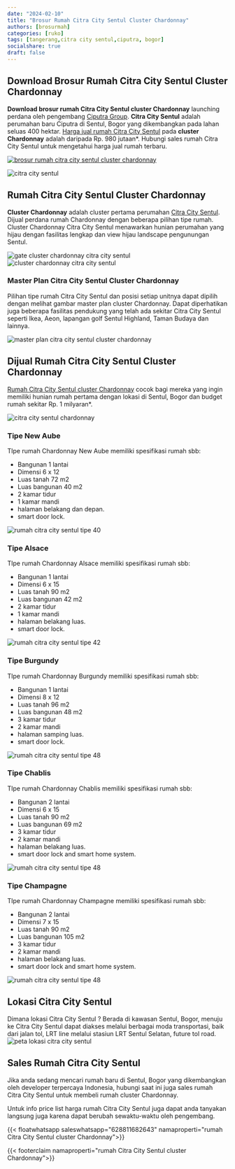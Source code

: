 ```yaml
---
date: "2024-02-10"
title: "Brosur Rumah Citra City Sentul Cluster Chardonnay"
authors: [brosurmah]
categories: [ruko]
tags: [tangerang,citra city sentul,ciputra, bogor]
socialshare: true
draft: false
---
```


## Download Brosur Rumah Citra City Sentul Cluster Chardonnay
**Download brosur rumah Citra City Sentul cluster Chardonnay** launching perdana oleh pengembang [Ciputra Group](https://www.ciputra.com/en/homepage-en/#?). **Citra City Sentul** adalah perumahan baru Ciputra di Sentul, Bogor yang dikembangkan pada lahan seluas 400 hektar. [Harga jual rumah Citra City Sentul](https://sentulcitracity.com/properti/rumah-cluster-chardonnay-citra-city-sentul/) pada **cluster Chardonnay** adalah daripada Rp. 980 jutaan*. Hubungi sales rumah Citra City Sentul untuk mengetahui harga jual rumah terbaru.

[![brosur rumah citra city sentul cluster chardonnay](brosur-cluster-chardonnay-citracity-sentul.webp)](https://drive.google.com/drive/folders/1FjKYMLS0tOHbbaVWlSZIF7xbjdIJRGk3?usp=drive_link#?)

![citra city sentul](citra-city-sentul.webp)

## Rumah Citra City Sentul Cluster Chardonnay
**Cluster Chardonnay** adalah cluster pertama perumahan [Citra City Sentul](https://investproperti.com/citra-city-sentul-launching-2023-penjualan-3-cluster-baru/). Dijual perdana rumah Chardonnay dengan beberapa pilihan tipe rumah. Cluster Chardonnay Citra City Sentul menawarkan hunian perumahan yang hijau dengan fasilitas lengkap dan view hijau landscape pengunungan Sentul.

![gate cluster chardonnay citra city sentul](gate-chardonnay-citra-city-sentul.webp)
![cluster chardonnay citra city sentul](cluster-chardonnay-citracity-sentul.webp)

### Master Plan Citra City Sentul Cluster Chardonnay
Pilihan tipe rumah Citra City Sentul dan posisi setiap unitnya dapat dipilih dengan melihat gambar master plan cluster Chardonnay. Dapat diperhatikan juga beberapa fasilitas pendukung yang telah ada sekitar Citra City Sentul seperti Ikea, Aeon, lapangan golf Sentul Highland, Taman Budaya dan lainnya.

![master plan citra city sentul cluster chardonnay](master-plan-citra-city-sentul-cluster-chardonnay.webp)

## Dijual Rumah Citra City Sentul Cluster Chardonnay
[Rumah Citra City Sentul cluster Chardonnay](https://citracity-sentul.com/proyek/cluster-chardonnay-citra-city-sentul/) cocok bagi mereka yang ingin memiliki hunian rumah pertama dengan lokasi di Sentul, Bogor dan budget rumah sekitar Rp. 1 milyaran*. 

![citra city sentul chardonnay ](citracity-sentul-chardonnay.webp)

### Tipe New Aube
TIpe rumah Chardonnay New Aube memiliki spesifikasi rumah sbb:
- Bangunan 1 lantai
- Dimensi 6 x 12
- Luas tanah 72 m2
- Luas bangunan 40 m2
- 2 kamar tidur
- 1 kamar mandi
- halaman belakang dan depan.
- smart door lock.

![rumah citra city sentul tipe 40](rumah-citra-city-sentul-chardonnay-tipe-40.webp)

### Tipe Alsace
TIpe rumah Chardonnay Alsace memiliki spesifikasi rumah sbb:
- Bangunan 1 lantai
- Dimensi 6 x 15
- Luas tanah 90 m2
- Luas bangunan 42 m2
- 2 kamar tidur
- 1 kamar mandi
- halaman belakang luas.
- smart door lock.

![rumah citra city sentul tipe 42](rumah-citra-city-sentul-chardonnay-tipe-42.webp)

### Tipe Burgundy
TIpe rumah Chardonnay Burgundy memiliki spesifikasi rumah sbb:
- Bangunan 1 lantai
- Dimensi 8 x 12
- Luas tanah 96 m2
- Luas bangunan 48 m2
- 3 kamar tidur
- 2 kamar mandi
- halaman samping luas.
- smart door lock.

![rumah citra city sentul tipe 48](rumah-citra-city-sentul-chardonnay-tipe-48.webp)

### Tipe Chablis
TIpe rumah Chardonnay Chablis memiliki spesifikasi rumah sbb:
- Bangunan 2 lantai
- Dimensi 6 x 15
- Luas tanah 90 m2
- Luas bangunan 69 m2
- 3 kamar tidur
- 2 kamar mandi
- halaman belakang luas.
- smart door lock and smart home system.

![rumah citra city sentul tipe 48](rumah-citra-city-sentul-chardonnay-tipe-69.webp)

### Tipe Champagne
TIpe rumah Chardonnay Champagne memiliki spesifikasi rumah sbb:
- Bangunan 2 lantai
- Dimensi 7 x 15
- Luas tanah 90 m2
- Luas bangunan 105 m2
- 3 kamar tidur
- 2 kamar mandi
- halaman belakang luas.
- smart door lock and smart home system.

![rumah citra city sentul tipe 48](rumah-citra-city-sentul-chardonnay-tipe-90.webp)

## Lokasi Citra City Sentul
Dimana lokasi Citra City Sentul ? Berada di kawasan Sentul, Bogor, menuju ke Citra City Sentul dapat diakses melalui berbagai moda transportasi, baik dari jalan tol, LRT line melalui stasiun LRT Sentul Selatan, future tol road. 
![peta lokasi citra city sentul](peta-lokasi-citra-city-sentul.webp)

## Sales Rumah Citra City Sentul
Jika anda sedang mencari rumah baru di Sentul, Bogor yang dikembangkan oleh developer terpercaya Indonesia, hubungi saat ini juga sales rumah Citra City Sentul untuk membeli rumah cluster Chardonnay.

Untuk info price list harga rumah Citra City Sentul juga dapat anda tanyakan langsung juga karena dapat berubah sewaktu-waktu oleh pengembang.

{{< floatwhatsapp saleswhatsapp="628811682643" namaproperti="rumah Citra City Sentul cluster Chardonnay">}}

{{< footerclaim namaproperti="rumah Citra City Sentul cluster Chardonnay">}}
